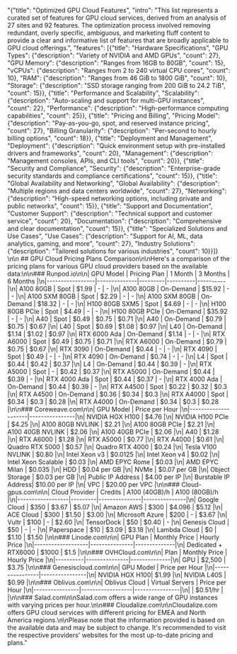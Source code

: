 "{\"title\": \"Optimized GPU Cloud Features\", \"intro\": \"This list represents a curated set of features for GPU cloud services, derived from an analysis of 27 sites and 92 features. The optimization process involved removing redundant, overly specific, ambiguous, and marketing fluff content to provide a clear and informative list of features that are broadly applicable to GPU cloud offerings.\", \"features\": [{\"title\": \"Hardware Specifications\", \"GPU Types\": {\"description\": \"Variety of NVIDIA and AMD GPUs\", \"count\": 27}, \"GPU Memory\": {\"description\": \"Ranges from 16GB to 80GB\", \"count\": 15}, \"vCPUs\": {\"description\": \"Ranges from 2 to 240 virtual CPU cores\", \"count\": 10}, \"RAM\": {\"description\": \"Ranges from 46 GiB to 1800 GiB\", \"count\": 10}, \"Storage\": {\"description\": \"SSD storage ranging from 200 GiB to 24.2 TiB\", \"count\": 15}}, {\"title\": \"Performance and Scalability\", \"Scalability\": {\"description\": \"Auto-scaling and support for multi-GPU instances\", \"count\": 22}, \"Performance\": {\"description\": \"High-performance computing capabilities\", \"count\": 25}}, {\"title\": \"Pricing and Billing\", \"Pricing Model\": {\"description\": \"Pay-as-you-go, spot, and reserved instance pricing\", \"count\": 27}, \"Billing Granularity\": {\"description\": \"Per-second to hourly billing options\", \"count\": 18}}, {\"title\": \"Deployment and Management\", \"Deployment\": {\"description\": \"Quick environment setup with pre-installed drivers and frameworks\", \"count\": 20}, \"Management\": {\"description\": \"Management consoles, APIs, and CLI tools\", \"count\": 20}}, {\"title\": \"Security and Compliance\", \"Security\": {\"description\": \"Enterprise-grade security standards and compliance certifications\", \"count\": 15}}, {\"title\": \"Global Availability and Networking\", \"Global Availability\": {\"description\": \"Multiple regions and data centers worldwide\", \"count\": 27}, \"Networking\": {\"description\": \"High-speed networking options, including private and public networks\", \"count\": 15}}, {\"title\": \"Support and Documentation\", \"Customer Support\": {\"description\": \"Technical support and customer service\", \"count\": 20}, \"Documentation\": {\"description\": \"Comprehensive and clear documentation\", \"count\": 15}}, {\"title\": \"Specialized Solutions and Use Cases\", \"Use Cases\": {\"description\": \"Support for AI, ML, data analytics, gaming, and more\", \"count\": 27}, \"Industry Solutions\": {\"description\": \"Tailored solutions for various industries\", \"count\": 10}}]} \n\n ## GPU Cloud Pricing Plans Comparison\n\nHere's a comparison of the pricing plans for various GPU cloud providers based on the available data:\n\n### Runpod.io\n\n| GPU Model       | Pricing Plan | 1 Month | 3 Months | 6 Months |\n|-----------------|--------------|---------|----------|----------|\n| A100 80GB       | Spot         | $1.99   | -        | -        |\n| A100 80GB       | On-Demand    | $15.92  | -        | -        |\n| A100 SXM 80GB   | Spot         | $2.29   | -        | -        |\n| A100 SXM 80GB   | On-Demand    | $18.32  | -        | -        |\n| H100 80GB SXM5  | Spot         | $4.69   | -        | -        |\n| H100 80GB PCIe  | Spot         | $4.49   | -        | -        |\n| H100 80GB PCIe  | On-Demand    | $35.92  | -        | -        |\n| A40             | Spot         | $0.49   | $0.75    | $0.71    |\n| A40             | On-Demand    | $0.79   | $0.75    | $0.67    |\n| L40             | Spot         | $0.69   | $1.08    | $0.97    |\n| L40             | On-Demand    | $1.14   | $1.02    | $0.97    |\n| RTX 6000 Ada    | On-Demand    | $1.14   | -        | -        |\n| RTX A6000       | Spot         | $0.49   | $0.75    | $0.71    |\n| RTX A6000       | On-Demand    | $0.79   | $0.75    | $0.67    |\n| RTX 3090        | On-Demand    | $0.44   | -        | -        |\n| RTX 4090        | Spot         | $0.49   | -        | -        |\n| RTX 4090        | On-Demand    | $0.74   | -        | -        |\n| L4              | Spot         | $0.44   | $0.42    | $0.37    |\n| L4              | On-Demand    | $0.44   | $0.39    | -        |\n| RTX A5000       | Spot         | -       | $0.42    | $0.37    |\n| RTX A5000       | On-Demand    | $0.44   | $0.39    | -        |\n| RTX 4000 Ada    | Spot         | $0.44   | $0.37    | -        |\n| RTX 4000 Ada    | On-Demand    | $0.44   | $0.39    | -        |\n| RTX A4500       | Spot         | $0.22   | $0.32    | $0.3     |\n| RTX A4500       | On-Demand    | $0.36   | $0.34    | $0.3     |\n| RTX A4000       | Spot         | $0.34   | $0.3     | $0.28    |\n| RTX A4000       | On-Demand    | $0.34   | $0.3     | $0.28    |\n\n### Coreweave.com\n\n| GPU Model           | Price per Hour |\n|---------------------|----------------|\n| NVIDIA HGX H100     | $4.76          |\n| NVIDIA H100 PCIe    | $4.25          |\n| A100 80GB NVLINK    | $2.21          |\n| A100 80GB PCIe      | $2.21          |\n| A100 40GB NVLINK    | $2.06          |\n| A100 40GB PCIe      | $2.06          |\n| A40                 | $1.28          |\n| RTX A6000           | $1.28          |\n| RTX A5000           | $0.77          |\n| RTX A4000           | $0.61          |\n| Quadro RTX 5000     | $0.57          |\n| Quadro RTX 4000     | $0.24          |\n| Tesla V100 NVLINK   | $0.80          |\n| Intel Xeon v3       | $0.0125        |\n| Intel Xeon v4       | $0.02          |\n| Intel Xeon Scalable | $0.03          |\n| AMD EPYC Rome       | $0.03          |\n| AMD EPYC Milan      | $0.035         |\n| HDD                 | $0.04 per GB   |\n| NVMe                | $0.07 per GB   |\n| Object Storage      | $0.03 per GB   |\n| Public IP Address   | $4.00 per IP   |\n| Burstable IP Address| $10.00 per IP  |\n| VPC                 | $20.00 per VPC |\n\n### Cloud-gpus.com\n\n| Cloud Provider   | Credits | A100 (40GB)/h | A100 (80GB)/h |\n|------------------|---------|---------------|---------------|\n| Google Cloud     | $350    | $3.67         | $5.07         |\n| Amazon AWS       | $300    | $4.096        | $5.12         |\n| ACE Cloud        | $300    | $1.50         | $3.00         |\n| Microsoft Azure  | $200    | -             | $3.67         |\n| Vultr            | $100    | -             | $2.60         |\n| TensorDock       | $50     | $0.40         | -             |\n| Genesis Cloud    | $50     | -             | -             |\n| Paperspace       | $10     | $3.09         | $3.18         |\n| Lambda Cloud     | $0      | $1.10         | $1.50         |\n\n### Linode.com\n\n| GPU Plan          | Monthly Price | Hourly Price |\n|-------------------|---------------|--------------|\n| Dedicated + RTX6000 | $1000        | $1.5         |\n\n### OVHCloud.com\n\n| Plan     | Monthly Price | Hourly Price |\n|----------|---------------|--------------|\n| GPU      | $2,500        | $3.75        |\n\n### Genesiscloud.com\n\n| GPU Model      | Price per Hour |\n|----------------|----------------|\n| NVIDIA HGX H100| $1.99          |\n| NVIDIA L40S    | $0.99          |\n\n### Oblivus.com\n\n| Oblivus Cloud  | Virtual Servers | Price per Hour |\n|----------------|------------------|----------------|\n|                | $0.51/hr         |                |\n\n### Salad.com\n\nSalad.com offers a wide range of GPU instances with varying prices per hour.\n\n### Cloudalize.com\n\nCloudalize.com offers GPU cloud services with different pricing for EMEA and North America regions.\n\nPlease note that the information provided is based on the available data and may be subject to change. It's recommended to visit the respective providers' websites for the most up-to-date pricing and plans."